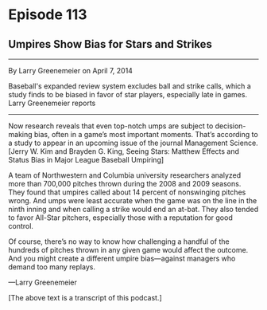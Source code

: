 # Episode 113

## Umpires Show Bias for Stars and Strikes

---

By Larry Greenemeier on April 7, 2014

Baseball's expanded review system excludes ball and strike calls, which a study finds to be biased in favor of star players, especially late in games. Larry Greenemeier reports

---

Now research reveals that even top-notch umps are subject to decision-making bias, often in a game’s most important moments. That’s according to a study to appear in an upcoming issue of the journal Management Science. [Jerry W. Kim and Brayden G. King, Seeing Stars: Matthew Effects and Status Bias in Major League Baseball Umpiring]

A team of Northwestern and Columbia university researchers analyzed more than 700,000 pitches thrown during the 2008 and 2009 seasons. They found that umpires called about 14 percent of nonswinging pitches wrong. And umps were least accurate when the game was on the line in the ninth inning and when calling a strike would end an at-bat. They also tended to favor All-Star pitchers, especially those with a reputation for good control.

Of course, there’s no way to know how challenging a handful of the hundreds of pitches thrown in any given game would affect the outcome. And you might create a different umpire bias—against managers who demand too many replays.

—Larry Greenemeier

[The above text is a transcript of this podcast.]

